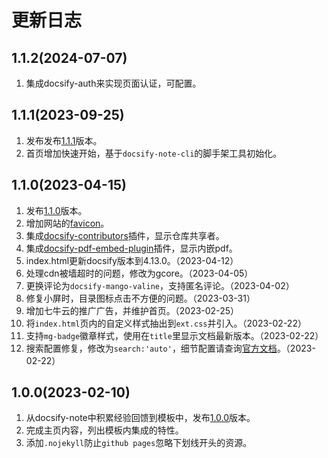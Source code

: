 # 更新日志

## 1.1.2(2024-07-07)
1. 集成docsify-auth来实现页面认证，可配置。

## 1.1.1(2023-09-25)
1. 发布发布[1.1.1](https://github.com/mg0324/docsify-template/releases/tag/1.1.1)版本。
2. 首页增加快速开始，基于`docsify-note-cli`的脚手架工具初始化。

## 1.1.0(2023-04-15)
1. 发布[1.1.0](https://github.com/mg0324/docsify-template/releases/tag/1.1.0)版本。
2. 增加网站的[favicon](https://favicon.io/favicon-generator/)。
3. 集成[docsify-contributors](https://www.npmjs.com/package/docsify-contributors)插件，显示仓库共享者。
4. 集成[docsify-pdf-embed-plugin](https://www.npmjs.com/package/docsify-pdf-embed-plugin)插件，显示内嵌pdf。
5. index.html更新docsify版本到4.13.0。（2023-04-12）
6. 处理cdn被墙超时的问题，修改为gcore。（2023-04-05）
7. 更换评论为`docsify-mango-valine`，支持匿名评论。（2023-04-02）
8. 修复小屏时，目录图标点击不方便的问题。（2023-03-31）
9. 增加七牛云的推广广告，并维护首页。（2023-02-25）
10. 将`index.html`页内的自定义样式抽出到`ext.css`并引入。（2023-02-22）
11. 支持`mg-badge`徽章样式，使用在`title`里显示文档最新版本。（2023-02-22）
12. 搜索配置修复，修改为`search:'auto'`，细节配置请查询[官方文档](https://docsify.js.org/#/zh-cn/plugins?id=%e5%85%a8%e6%96%87%e6%90%9c%e7%b4%a2-search)。（2023-02-22）

## 1.0.0(2023-02-10)
1. 从docsify-note中积累经验回馈到模板中，发布[1.0.0](https://github.com/mg0324/docsify-template/releases/tag/1.0.0)版本。
2. 完成主页内容，列出模板内集成的特性。
3. 添加`.nojekyll`防止`github pages`忽略下划线开头的资源。
